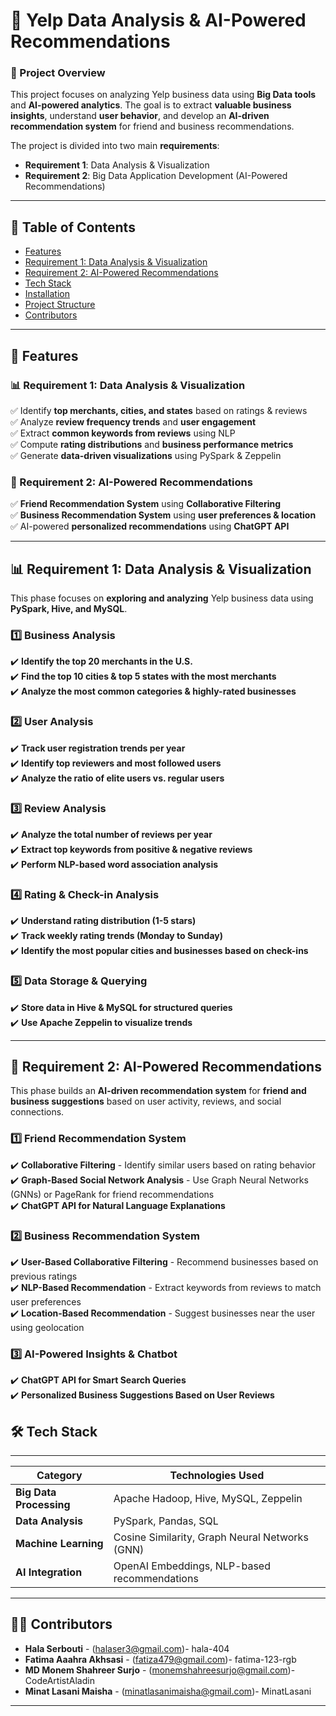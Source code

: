 # **📍 Yelp Data Analysis & AI-Powered Recommendations**  

### **📌 Project Overview**  
This project focuses on analyzing Yelp business data using **Big Data tools** and **AI-powered analytics**. The goal is to extract **valuable business insights**, understand **user behavior**, and develop an **AI-driven recommendation system** for friend and business recommendations.  

The project is divided into two main **requirements**:  
- **Requirement 1**: Data Analysis & Visualization  
- **Requirement 2**: Big Data Application Development (AI-Powered Recommendations)  

---

## **📂 Table of Contents**  
- [Features](#features)  
- [Requirement 1: Data Analysis & Visualization](#requirement-1-data-analysis--visualization)  
- [Requirement 2: AI-Powered Recommendations](#requirement-2-ai-powered-recommendations)  
- [Tech Stack](#tech-stack)  
- [Installation](#installation)  
- [Project Structure](#project-structure)  
- [Contributors](#contributors)  

---

## **🚀 Features**  

### **📊 Requirement 1: Data Analysis & Visualization**  
✅ Identify **top merchants, cities, and states** based on ratings & reviews  
✅ Analyze **review frequency trends** and **user engagement**  
✅ Extract **common keywords from reviews** using NLP  
✅ Compute **rating distributions** and **business performance metrics**  
✅ Generate **data-driven visualizations** using PySpark & Zeppelin  

### **🤖 Requirement 2: AI-Powered Recommendations**  
✅ **Friend Recommendation System** using **Collaborative Filtering**  
✅ **Business Recommendation System** using **user preferences & location**  
✅ AI-powered **personalized recommendations** using **ChatGPT API**  

---

## **📊 Requirement 1: Data Analysis & Visualization**  

This phase focuses on **exploring and analyzing** Yelp business data using **PySpark, Hive, and MySQL**.  

### **1️⃣ Business Analysis**  
✔️ **Identify the top 20 merchants in the U.S.**  
✔️ **Find the top 10 cities & top 5 states with the most merchants**  
✔️ **Analyze the most common categories & highly-rated businesses**  

### **2️⃣ User Analysis**  
✔️ **Track user registration trends per year**  
✔️ **Identify top reviewers and most followed users**  
✔️ **Analyze the ratio of elite users vs. regular users**  

### **3️⃣ Review Analysis**  
✔️ **Analyze the total number of reviews per year**  
✔️ **Extract top keywords from positive & negative reviews**  
✔️ **Perform NLP-based word association analysis**  

### **4️⃣ Rating & Check-in Analysis**  
✔️ **Understand rating distribution (1-5 stars)**  
✔️ **Track weekly rating trends (Monday to Sunday)**  
✔️ **Identify the most popular cities and businesses based on check-ins**  

### **5️⃣ Data Storage & Querying**  
✔️ **Store data in Hive & MySQL for structured queries**  
✔️ **Use Apache Zeppelin to visualize trends**  

---

## **🤖 Requirement 2: AI-Powered Recommendations**  

This phase builds an **AI-driven recommendation system** for **friend and business suggestions** based on user activity, reviews, and social connections.  

### **1️⃣ Friend Recommendation System**  
✔️ **Collaborative Filtering** - Identify similar users based on rating behavior  
✔️ **Graph-Based Social Network Analysis** - Use Graph Neural Networks (GNNs) or PageRank for friend recommendations  
✔️ **ChatGPT API for Natural Language Explanations**  

### **2️⃣ Business Recommendation System**  
✔️ **User-Based Collaborative Filtering** - Recommend businesses based on previous ratings  
✔️ **NLP-Based Recommendation** - Extract keywords from reviews to match user preferences  
✔️ **Location-Based Recommendation** - Suggest businesses near the user using geolocation  

### **3️⃣ AI-Powered Insights & Chatbot**  
✔️ **ChatGPT API for Smart Search Queries**  
✔️ **Personalized Business Suggestions Based on User Reviews**  
## **🛠️ Tech Stack**  
---
| Category         | Technologies Used |
|-----------------|-----------------|
| **Big Data Processing** | Apache Hadoop, Hive, MySQL, Zeppelin |
| **Data Analysis** | PySpark, Pandas, SQL |
| **Machine Learning** | Cosine Similarity, Graph Neural Networks (GNN) |
| **AI Integration** | OpenAI Embeddings, NLP-based recommendations |

---

## **👨‍💻 Contributors**  
- **Hala Serbouti** - (halaser3@gmail.com)- hala-404 
- **Fatima Aaahra Akhsasi** - (fatiza479@gmail.com)- fatima-123-rgb
- **MD Monem Shahreer Surjo** - (monemshahreesurjo@gmail.com)- CodeArtistAladin
- **Minat Lasani Maisha** -   (minatlasanimaisha@gmail.com)- MinatLasani

---